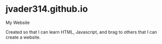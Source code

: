# jvader314.github.io
My Website

Created so that I can learn HTML, Javascript, and brag to others that I can create a website.
